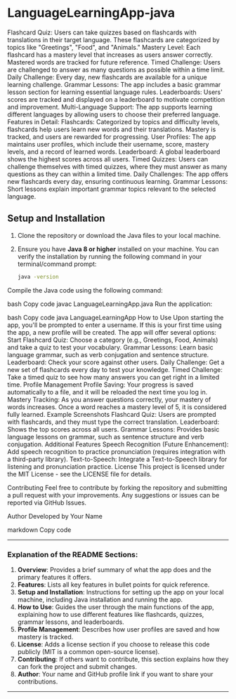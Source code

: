 # LanguageLearningApp-java
Flashcard Quiz: Users can take quizzes based on flashcards with translations in their target language. These flashcards are categorized by topics like "Greetings", "Food", and "Animals."
Mastery Level: Each flashcard has a mastery level that increases as users answer correctly. Mastered words are tracked for future reference.
Timed Challenge: Users are challenged to answer as many questions as possible within a time limit.
Daily Challenge: Every day, new flashcards are available for a unique learning challenge.
Grammar Lessons: The app includes a basic grammar lesson section for learning essential language rules.
Leaderboards: Users' scores are tracked and displayed on a leaderboard to motivate competition and improvement.
Multi-Language Support: The app supports learning different languages by allowing users to choose their preferred language.
Features in Detail:
Flashcards: Categorized by topics and difficulty levels, flashcards help users learn new words and their translations. Mastery is tracked, and users are rewarded for progressing.
User Profiles: The app maintains user profiles, which include their username, score, mastery levels, and a record of learned words.
Leaderboard: A global leaderboard shows the highest scores across all users.
Timed Quizzes: Users can challenge themselves with timed quizzes, where they must answer as many questions as they can within a limited time.
Daily Challenges: The app offers new flashcards every day, ensuring continuous learning.
Grammar Lessons: Short lessons explain important grammar topics relevant to the selected language.
  
## Setup and Installation

1. Clone the repository or download the Java files to your local machine.
   
2. Ensure you have **Java 8 or higher** installed on your machine. You can verify the installation by running the following command in your terminal/command prompt:

   ```bash
   java -version
Compile the Java code using the following command:

bash
Copy code
javac LanguageLearningApp.java
Run the application:

bash
Copy code
java LanguageLearningApp
How to Use
Upon starting the app, you'll be prompted to enter a username. If this is your first time using the app, a new profile will be created.
The app will offer several options:
Start Flashcard Quiz: Choose a category (e.g., Greetings, Food, Animals) and take a quiz to test your vocabulary.
Grammar Lessons: Learn basic language grammar, such as verb conjugation and sentence structure.
Leaderboard: Check your score against other users.
Daily Challenge: Get a new set of flashcards every day to test your knowledge.
Timed Challenge: Take a timed quiz to see how many answers you can get right in a limited time.
Profile Management
Profile Saving: Your progress is saved automatically to a file, and it will be reloaded the next time you log in.
Mastery Tracking: As you answer questions correctly, your mastery of words increases. Once a word reaches a mastery level of 5, it is considered fully learned.
Example Screenshots
Flashcard Quiz: Users are prompted with flashcards, and they must type the correct translation.
Leaderboard: Shows the top scores across all users.
Grammar Lessons: Provides basic language lessons on grammar, such as sentence structure and verb conjugation.
Additional Features
Speech Recognition (Future Enhancement): Add speech recognition to practice pronunciation (requires integration with a third-party library).
Text-to-Speech: Integrate a Text-to-Speech library for listening and pronunciation practice.
License
This project is licensed under the MIT License - see the LICENSE file for details.

Contributing
Feel free to contribute by forking the repository and submitting a pull request with your improvements. Any suggestions or issues can be reported via GitHub Issues.

Author
Developed by Your Name

markdown
Copy code

---

### **Explanation of the README Sections**:

1. **Overview**: Provides a brief summary of what the app does and the primary features it offers.
2. **Features**: Lists all key features in bullet points for quick reference.
3. **Setup and Installation**: Instructions for setting up the app on your local machine, including Java installation and running the app.
4. **How to Use**: Guides the user through the main functions of the app, explaining how to use different features like flashcards, quizzes, grammar lessons, and leaderboards.
5. **Profile Management**: Describes how user profiles are saved and how mastery is tracked.
6. **License**: Adds a license section if you choose to release this code publicly (MIT is a common open-source license).
7. **Contributing**: If others want to contribute, this section explains how they can fork the project and submit changes.
8. **Author**: Your name and GitHub profile link if you want to share your contributions.

---
